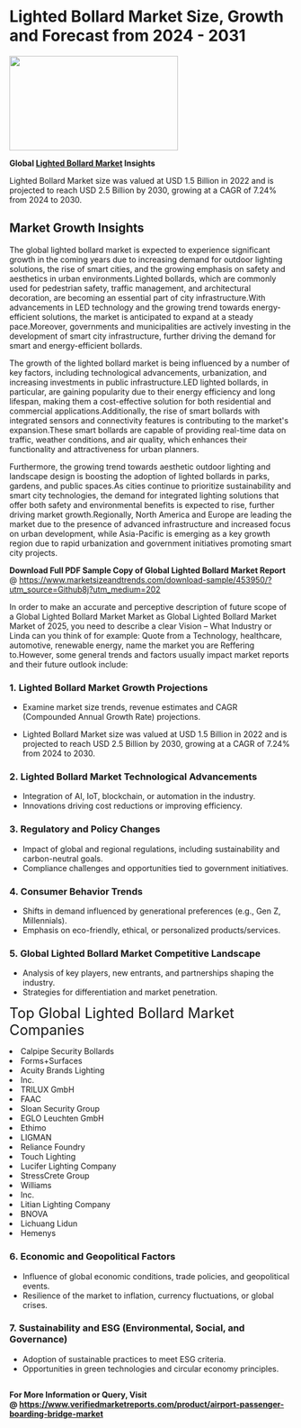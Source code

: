 <H1>Lighted Bollard Market Size, Growth and Forecast from 2024 - 2031</H1><img class="aligncenter size-medium wp-image-584254" src="https://thirdeyenews.in/wp-content/uploads/2024/09/Global-Market-Research-300x168.jpeg" alt="" width="300" height="168" /><p><strong>Global&nbsp;<a href="https://www.marketsizeandtrends.com/download-sample/453950/?utm_source=Github8j?utm_medium=202">Lighted Bollard Market</a> Insights</strong></p><p>Lighted Bollard Market size was valued at USD 1.5 Billion in 2022 and is projected to reach USD 2.5 Billion by 2030, growing at a CAGR of 7.24% from 2024 to 2030.</p><p><h2>Market Growth Insights</h2> <p>The global lighted bollard market is expected to experience significant growth in the coming years due to increasing demand for outdoor lighting solutions, the rise of smart cities, and the growing emphasis on safety and aesthetics in urban environments.Lighted bollards, which are commonly used for pedestrian safety, traffic management, and architectural decoration, are becoming an essential part of city infrastructure.With advancements in LED technology and the growing trend towards energy-efficient solutions, the market is anticipated to expand at a steady pace.Moreover, governments and municipalities are actively investing in the development of smart city infrastructure, further driving the demand for smart and energy-efficient bollards.</p> <p>The growth of the lighted bollard market is being influenced by a number of key factors, including technological advancements, urbanization, and increasing investments in public infrastructure.LED lighted bollards, in particular, are gaining popularity due to their energy efficiency and long lifespan, making them a cost-effective solution for both residential and commercial applications.Additionally, the rise of smart bollards with integrated sensors and connectivity features is contributing to the market's expansion.These smart bollards are capable of providing real-time data on traffic, weather conditions, and air quality, which enhances their functionality and attractiveness for urban planners.</p> <p>Furthermore, the growing trend towards aesthetic outdoor lighting and landscape design is boosting the adoption of lighted bollards in parks, gardens, and public spaces.As cities continue to prioritize sustainability and smart city technologies, the demand for integrated lighting solutions that offer both safety and environmental benefits is expected to rise, further driving market growth.Regionally, North America and Europe are leading the market due to the presence of advanced infrastructure and increased focus on urban development, while Asia-Pacific is emerging as a key growth region due to rapid urbanization and government initiatives promoting smart city projects.</p> <p><span class=""><strong>Download Full PDF Sample Copy of Global Lighted Bollard Market Report</strong> @ <a href="https://www.marketsizeandtrends.com/download-sample/453950/?utm_source=Github8j?utm_medium=202" target="_blank">https://www.marketsizeandtrends.com/download-sample/453950/?utm_source=Github8j?utm_medium=202</a></span></p><p>In order to make an accurate and perceptive description of future scope of a Global&nbsp;Lighted Bollard Market Market as Global&nbsp;Lighted Bollard Market Market of 2025, you need to describe a clear Vision &ndash; What Industry or Linda can you think of for example: Quote from a Technology, healthcare, automotive, renewable energy, name the market you are Reffering to.However, some general trends and factors usually impact market reports and their future outlook include:</p><h3>1.&nbsp;<strong>Lighted Bollard Market Growth Projections</strong></h3><ul><li>Examine market size trends, revenue estimates and CAGR (Compounded Annual Growth Rate) projections.</li><li><p>Lighted Bollard Market size was valued at USD 1.5 Billion in 2022 and is projected to reach USD 2.5 Billion by 2030, growing at a CAGR of 7.24% from 2024 to 2030.</p></li></ul><h3>2.&nbsp;<strong>Lighted Bollard Market Technological Advancements</strong></h3><ul><li>Integration of AI, IoT, blockchain, or automation in the industry.</li><li>Innovations driving cost reductions or improving efficiency.</li></ul><h3>3.&nbsp;<strong>Regulatory and Policy Changes</strong></h3><ul><li>Impact of global and regional regulations, including sustainability and carbon-neutral goals.</li><li>Compliance challenges and opportunities tied to government initiatives.</li></ul><h3>4.&nbsp;<strong>Consumer Behavior Trends</strong></h3><ul><li>Shifts in demand influenced by generational preferences (e.g., Gen Z, Millennials).</li><li>Emphasis on eco-friendly, ethical, or personalized products/services.</li></ul><h3>5.&nbsp;<strong>Global Lighted Bollard Market Competitive Landscape</strong></h3><ul><li>Analysis of key players, new entrants, and partnerships shaping the industry.</li><li>Strategies for differentiation and market penetration.</li></ul><p data-pm-slice="1 1 []"><span style="color: inherit; font-family: inherit; font-size: 25px;">Top Global Lighted Bollard Market Companies</span></p><div class="" data-test-id=""><p><li>Calpipe Security Bollards</li><li> Forms+Surfaces</li><li> Acuity Brands Lighting</li><li> Inc.</li><li> TRILUX GmbH</li><li> FAAC</li><li> Sloan Security Group</li><li> EGLO Leuchten GmbH</li><li> Ethimo</li><li> LIGMAN</li><li> Reliance Foundry</li><li> Touch Lighting</li><li> Lucifer Lighting Company</li><li> StressCrete Group</li><li> Williams</li><li> Inc.</li><li> Litian Lighting Company</li><li> BNOVA</li><li> Lichuang Lidun</li><li> Hemenys</li></p></div><h3>6.&nbsp;<strong>Economic and Geopolitical Factors</strong></h3><ul><li>Influence of global economic conditions, trade policies, and geopolitical events.</li><li>Resilience of the market to inflation, currency fluctuations, or global crises.</li></ul><h3>7.&nbsp;<strong>Sustainability and ESG (Environmental, Social, and Governance)</strong></h3><ul><li>Adoption of sustainable practices to meet ESG criteria.</li><li>Opportunities in green technologies and circular economy principles.</li></ul><h2><strong style="font-size: 14px;">For More Information or Query, Visit @&nbsp;</strong><a style="background-color: #ffffff; font-size: 14px;" href="https://www.marketsizeandtrends.com/report/lighted-bollard-market/" target="_blank">https://www.verifiedmarketreports.com/product/airport-passenger-boarding-bridge-market</a></h2>